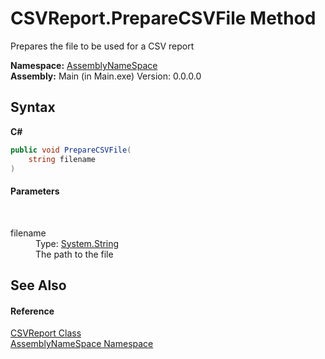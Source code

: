 # CSVReport.PrepareCSVFile Method 
 

Prepares the file to be used for a CSV report

**Namespace:**&nbsp;<a href="6bcc80ef-5cfd-db5f-1eb2-7297d1c16397">AssemblyNameSpace</a><br />**Assembly:**&nbsp;Main (in Main.exe) Version: 0.0.0.0

## Syntax

**C#**<br />
``` C#
public void PrepareCSVFile(
	string filename
)
```


#### Parameters
&nbsp;<dl><dt>filename</dt><dd>Type: <a href="http://msdn2.microsoft.com/en-us/library/s1wwdcbf" target="_blank">System.String</a><br />The path to the file</dd></dl>

## See Also


#### Reference
<a href="3a513cab-e9f4-46d5-d431-70252288f2ad">CSVReport Class</a><br /><a href="6bcc80ef-5cfd-db5f-1eb2-7297d1c16397">AssemblyNameSpace Namespace</a><br />